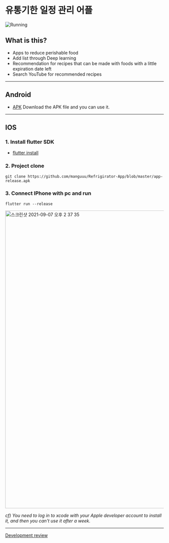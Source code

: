 # 유통기한 일정 관리 어플

![Running](https://user-images.githubusercontent.com/66214527/132292930-b05cfdb6-917c-4802-a74f-ff7a89d5db01.GIF)

## What is this?
- Apps to reduce perishable food
- Add list through Deep learning
- Recommendation for recipes that can be made with foods with a little expiration date left
- Search YouTube for recommended recipes

---
## Android
- [APK](https://github.com/manguuu/Refrigirator-App/blob/master/app-release.apk)
Download the APK file and you can use it.
---
## IOS
### 1. Install flutter SDK 
- [flutter install](https://flutter.dev/docs/get-started/install)

### 2. Project clone
```
git clone https://github.com/manguuu/Refrigirator-App/blob/master/app-release.apk
```

### 3. Connect IPhone with pc and run
```
flutter run --release
```
<img width="944" alt="스크린샷 2021-09-07 오후 2 37 35" src="https://user-images.githubusercontent.com/66214527/132290086-1a8418da-7e06-49a7-a57e-bb819d84f9c3.png">

_cf) You need to log in to xcode with your Apple developer account to install it, and then you can't use it after a week._

---
[Development review](https://mangu.tistory.com/74)
